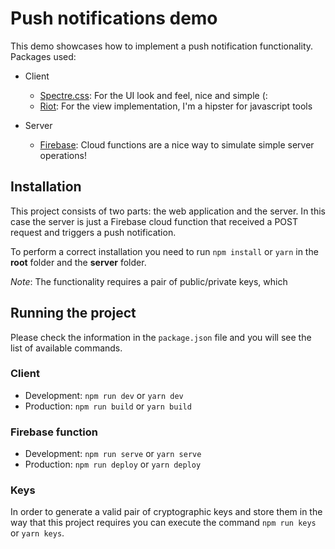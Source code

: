 # Push notifications demo
This demo showcases how to implement a push notification functionality. Packages used:

- Client
	- [Spectre.css](https://picturepan2.github.io/spectre/index.html): For the UI look and feel, nice and simple (:
	- [Riot](https://riot.js.org/): For the view implementation, I'm a hipster for javascript tools

- Server
	- [Firebase](https://firebase.google.com/): Cloud functions are a nice way to simulate simple server operations!

## Installation
This project consists of two parts: the web application and the server. In this case the server is just a Firebase cloud function that received a POST request and triggers a push notification.

To perform a correct installation you need to run `npm install` or `yarn` in the **root** folder and the **server** folder.

*Note*: The functionality requires a pair of public/private keys, which 

## Running the project
Please check the information in the `package.json` file and you will see the list of available commands.

### Client
- Development: `npm run dev` or `yarn dev`
- Production: `npm run build` or `yarn build`

### Firebase function
- Development: `npm run serve` or `yarn serve`
- Production:  `npm run deploy` or `yarn deploy`

### Keys
In order to generate a valid pair of cryptographic keys and store them in the way that this project requires you can execute the command `npm run keys` or `yarn keys`.

